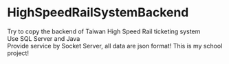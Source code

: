 # HighSpeedRailSystemBackend  
Try to copy the backend of Taiwan High Speed Rail ticketing system  
Use SQL Server and Java  
Provide service by Socket Server, all data are json format!
This is my school project!
